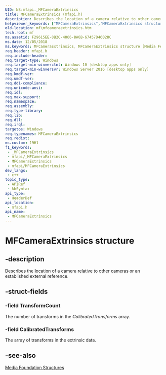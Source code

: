 ```yaml
---
UID: NS:mfapi._MFCameraExtrinsics
title: MFCameraExtrinsics (mfapi.h)
description: Describes the location of a camera relative to other cameras or an established external reference.
helpviewer_keywords: ["MFCameraExtrinsics","MFCameraExtrinsics structure [Media Foundation]","PMFCameraExtrinsics","PMFCameraExtrinsics structure pointer [Media Foundation]","mf.mfcameraextrinsics","mfapi/MFCameraExtrinsics","mfapi/PMFCameraExtrinsics"]
old-location: mf\mfcameraextrinsics.htm
tech.root: mf
ms.assetid: F29615EE-0B2C-4066-8A6B-67457D46028C
ms.date: 12/05/2018
ms.keywords: MFCameraExtrinsics, MFCameraExtrinsics structure [Media Foundation], PMFCameraExtrinsics, PMFCameraExtrinsics structure pointer [Media Foundation], mf.mfcameraextrinsics, mfapi/MFCameraExtrinsics, mfapi/PMFCameraExtrinsics
req.header: mfapi.h
req.include-header: 
req.target-type: Windows
req.target-min-winverclnt: Windows 10 [desktop apps only]
req.target-min-winversvr: Windows Server 2016 [desktop apps only]
req.kmdf-ver: 
req.umdf-ver: 
req.ddi-compliance: 
req.unicode-ansi: 
req.idl: 
req.max-support: 
req.namespace: 
req.assembly: 
req.type-library: 
req.lib: 
req.dll: 
req.irql: 
targetos: Windows
req.typenames: MFCameraExtrinsics
req.redist: 
ms.custom: 19H1
f1_keywords:
 - _MFCameraExtrinsics
 - mfapi/_MFCameraExtrinsics
 - MFCameraExtrinsics
 - mfapi/MFCameraExtrinsics
dev_langs:
 - c++
topic_type:
 - APIRef
 - kbSyntax
api_type:
 - HeaderDef
api_location:
 - mfapi.h
api_name:
 - MFCameraExtrinsics
---
```


# MFCameraExtrinsics structure


## -description

Describes the location of a camera relative to other cameras or an established external reference.

## -struct-fields

### -field TransformCount

The number of transforms in the <i>CalibratedTransforms</i> array.

### -field CalibratedTransforms

The array of transforms in the extrinsic data.

## -see-also

<a href="https://docs.microsoft.com/windows/desktop/medfound/media-foundation-structures">Media Foundation Structures</a>

